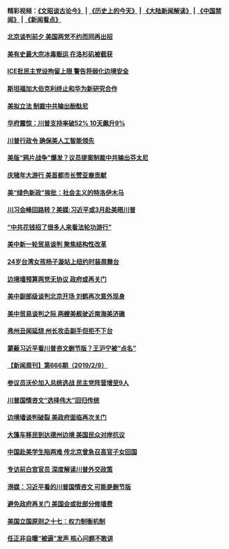 #### 精彩视频：[《文昭谈古论今》](http://45.76.195.252/wenzhao) | [《历史上的今天》](http://45.76.195.252/today-in-history) | [《大陆新闻解读》](http://45.76.195.252/ntdtv-comedy) | [《中国禁闻》](http://45.76.195.252/ntdtv-news) | [《新闻看点》](http://45.76.195.252/news-insight) 

 #### [北京谈判前夕 美国两党不约而同再出招](../pages/prog203/a102509524.md?t=02121531?t=02121234) 

#### [美有史最大宗冰毒贩运 在洛杉矶被截获](../pages/prog203/a102509803.md?t=02121531?t=02121234) 

#### [ICE批民主党设拘留上限 警告将弱化边境安全](../pages/prog203/a102509807.md?t=02121531?t=02121234) 

#### [斯坦福加大伯克利终止和华为新研究合作](../pages/prog203/a102509768.md?t=02121531?t=02121234) 

#### [美拟立法 制裁中共输出酚酞尼](../pages/prog203/a102509629.md?t=02121531?t=02121234) 

#### [华府震惊：川普支持率破52% 10天飙升9%](../pages/prog203/a102509581.md?t=02121531?t=02121234) 

#### [川普行政令 确保美人工智能领先](../pages/prog203/a102509621.md?t=02121531?t=02121234) 

#### [美版“鸦片战争”爆发？议员提案制裁中共输出芬太尼](../pages/prog203/a102509505.md?t=02121531?t=02121234) 

#### [庆猪年大游行 美首都市长赞亚裔贡献](../pages/prog203/a102509478.md?t=02121531?t=02121234) 

#### [美“绿色新政”挨批：社会主义的特洛伊木马](../pages/prog203/a102509467.md?t=02121531?t=02121234) 

#### [川习会峰回路转？美媒:习近平或3月赴美晤川普](../pages/prog203/a102509404.md?t=02121531?t=02121234) 

#### [“中共花钱招了很多人来看法轮功游行”](../pages/prog203/a102509403.md?t=02121531?t=02121234) 

#### [美中新一轮贸易谈判 聚焦结构性改革](../pages/prog203/a102509387.md?t=02121531?t=02121234) 

#### [24岁台湾女孩杨子漩站上纽约时装周舞台](../pages/prog203/a102509379.md?t=02121531?t=02121234) 

#### [边境墙预算两党无协议 政府或再关门](../pages/prog203/a102509369.md?t=02121531?t=02121234) 

#### [美中副部级谈判北京开场 刘鹤再次意外现身](../pages/prog203/a102509345.md?t=02121531?t=02121234) 

#### [美中贸易谈判之际 两艘美舰驶近南海美济礁](../pages/prog203/a102509207.md?t=02121531?t=02121234) 

#### [弗州丑闻延烧 州长攻击副手但拒不下台](../pages/prog203/a102509184.md?t=02121531?t=02121234) 

#### [蒙蔽习近平看川普咨文删节版？王沪宁被“点名”](../pages/prog203/a102509044.md?t=02121531?t=02121234) 

#### [【新闻周刊】第666期（2019/2/9）](../pages/prog203/a102508925.md?t=02121531?t=02121234) 

#### [参议员沃伦加入总统选战 民主党阵营增至9人](../pages/prog203/a102508944.md?t=02121531?t=02121234) 

#### [川普国情咨文“选择伟大”回归传统](../pages/prog203/a102508872.md?t=02121531?t=02121234) 

#### [边境墙谈判破裂 美政府面临再次关门](../pages/prog203/a102508879.md?t=02121531?t=02121234) 

#### [大篷车移民到达德州边境 美国民众对岸抗议](../pages/prog203/a102508719.md?t=02121531?t=02121234) 

#### [中国赴美学生陷两难 传北京曾急召高官子女回国](../pages/prog203/a102508606.md?t=02121531?t=02121234) 

#### [专访前白宫官员 深度解读川普外交政策](../pages/prog203/a102508562.md?t=02121531?t=02121234) 

#### [港媒：习近平看的川普国情咨文 可能是删节版](../pages/prog203/a102508439.md?t=02121531?t=02121234) 

#### [避免政府再关门 美国会或批部分修墙费](../pages/prog203/a102508354.md?t=02121531?t=02121234) 

#### [美国立国原则之十七：权力制衡机制](../pages/prog203/a102508088.md?t=02121531?t=02121234) 

#### [任正非自曝“被逼”发声  核心问题不敢讲](../pages/prog203/a102507948.md?t=02121531?t=02121234) 

